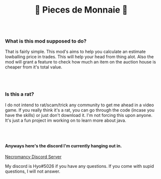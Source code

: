 <body>
    <h1 align="center">💸 Pieces de Monnaie 💸</h1>
    <br>
    <br>
    <h3>What is this mod supposed to do?</h3>
    <p>
    That is fairly simple.
    This mod's aims to help you calculate an estimate lowballing price in trades.
    This will help your head from thing alot.
    Also the mod will grant a feature to check how much an item on the auction house is cheaper from it's total value.
    </p>
    <br>
    <br>
    <h3> Is this a rat? </h3>
    <p>
    I do not intend to rat/scam/trick any community to get me ahead in a video game.
    If you really think it's a rat, you can go through the code (incase you have the skills)
    or just don't download it. I'm not forcing this upon anyone.
    It's just a fun project im working on to learn more about java.
    </p>
    <br>
    <br>
    <h4>Anyways here's the discord I'm currently hanging out in.</h4>
    <a href="https://discord.gg/42CVnx5e8R">Necromancy Discord Server</a>
    <p>My discord is Hyo#5026 if you have any questions. If you come with supid questions, I will not answer.</p>
</body>
